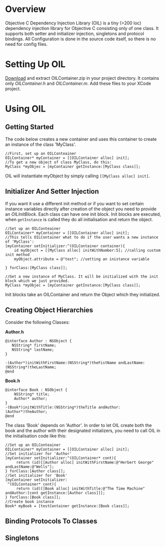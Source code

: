 Overview
========

Objective C Dependency Injection Library (OIL) is a tiny (>200 loc) dependency injection library for Objective C consisting only of one class. It supports both setter and initializer injection, singletons and protocol bindings. All Configuration is done in the source code itself, so there is no need for config files.


Setting Up OIL
==============

[Download](https://github.com/downloads/brodo/OIL/OILContainer.zip) and extract OILContainer.zip in your project directory. It contains only *OILContainer.h* and *OILContainer.m*. Add these files to your XCode project.

Using OIL
=========

Getting Started
---------------

The code below creates a new container and uses this container to create an instance of the class 'MyClass'.

    //First, set up an OILConteainer
    OILContainer* myContainer = [[OILContainer alloc] init];
    //To get a new object of class MyClass, do this:
    MyClass *myObjec = [myContainer getInstance:[MyClass class]];

OIL will instantiate myObject by simply calling `[[MyClass alloc] init]`. 

Initializer And Setter Injection
--------------------------------

If you want it use a different init method or if you want to set certain instance variables directly after creation of the object you need to provide an *OILInitBlock*. Each class can have one init block. Init blocks are executed, when `getInstance` is called they do all initialisation and return the object.

    //Set up an OILConteainer
    OILContainer* myContainer = [[OILContainer alloc] init];
    //This tells OILContainer what to do if the user wants a new instance of 'MyClass':
    [myContainer setInitializer:^(OILContainer container){
        id myObject = [[MyClass alloc] initWithNumber:5]; //calling custom init method
        myObject.attribute = @"test"; //setting an inistance variable

    } forClass:[MyClass class]];
    
    //Get a new instance of MyClass. It will be initialized with the init block which we just provided.
    MyClass *myObjec = [myContainer getInstance:[MyClass class]];

Init blocks take an OILContainer and return the Object which they initialized.

Creating Object Hierarchies
---------------------------

Consider the following Classes:

**Author.h**

    @interface Author : NSObject {
       NSString* firstName;
       NSString* lastName;
    }

    -(Author*)initWithFirstName:(NSString*)theFistName andLastName:(NSString*)theLastName;
    @end

**Book.h**

    @interface Book : NSObject {
        NSString* title;
        Author* author;
    }
    -(Book*)initWithTitle:(NSString*)theTitle andAuthor:(Author*)theAuthor;
    @end
    
The class 'Book' depends on 'Author'. In order to let OIL create both the book and the author with their designated initializers, you need to call OIL in the initialisation code like this:

    //Set up an OILConteainer
    OILContainer* myContainer = [[OILContainer alloc] init];
    //Set initializer for 'Author'
    [myContainer setInitializer:^(OILContainer* cont){
         return (id)[[Author alloc] initWithFirstName:@"Herbert George" andLastName:@"Wells"];
    } forClass:[Author class]];
    //Set initializer for 'Book'  
    [myContainer setInitializer:
     ^(OILContainer* cont){
         return (id)[[Book alloc] initWithTitle:@"The Time Machine" andAuthor:[cont getInstance:[Author class]]];
    } forClass:[Book class]];
    //Create book instance
    Book* myBook = [testContainer getInstance:[Book class]];

Binding Protocols To Classes
----------------------------

Singletons
----------
    
